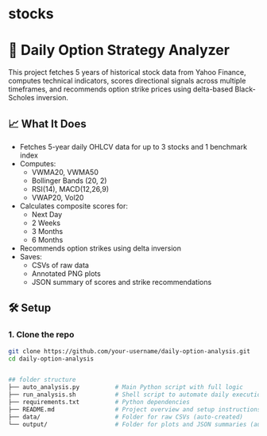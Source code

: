 # stocks


# 🧠 Daily Option Strategy Analyzer

This project fetches 5 years of historical stock data from Yahoo Finance, computes technical indicators, scores directional signals across multiple timeframes, and recommends option strike prices using delta-based Black-Scholes inversion.

## 📈 What It Does

- Fetches 5-year daily OHLCV data for up to 3 stocks and 1 benchmark index
- Computes:
  - VWMA20, VWMA50
  - Bollinger Bands (20, 2)
  - RSI(14), MACD(12,26,9)
  - VWAP20, Vol20
- Calculates composite scores for:
  - Next Day
  - 2 Weeks
  - 3 Months
  - 6 Months
- Recommends option strikes using delta inversion
- Saves:
  - CSVs of raw data
  - Annotated PNG plots
  - JSON summary of scores and strike recommendations

## 🛠️ Setup

### 1. Clone the repo
```bash
git clone https://github.com/your-username/daily-option-analysis.git
cd daily-option-analysis


## folder structure
├── auto_analysis.py          # Main Python script with full logic
├── run_analysis.sh           # Shell script to automate daily execution
├── requirements.txt          # Python dependencies
├── README.md                 # Project overview and setup instructions
├── data/                     # Folder for raw CSVs (auto-created)
└── output/                   # Folder for plots and JSON summaries (auto-created)